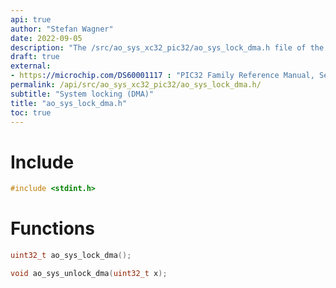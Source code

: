 ```yaml
---
api: true
author: "Stefan Wagner"
date: 2022-09-05
description: "The /src/ao_sys_xc32_pic32/ao_sys_lock_dma.h file of the ao real-time operating system."
draft: true
external:
- https://microchip.com/DS60001117 : "PIC32 Family Reference Manual, Section 31, DMA Controller"
permalink: /api/src/ao_sys_xc32_pic32/ao_sys_lock_dma.h/
subtitle: "System locking (DMA)"
title: "ao_sys_lock_dma.h"
toc: true
---
```


# Include

```c
#include <stdint.h>
```

# Functions

```c
uint32_t ao_sys_lock_dma();
```

```c
void ao_sys_unlock_dma(uint32_t x);
```
